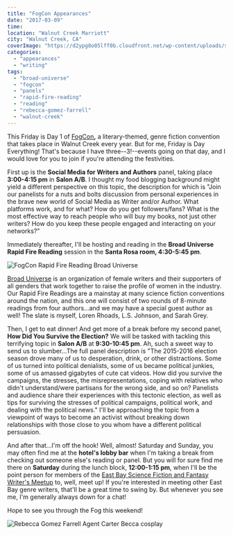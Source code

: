 ```yaml
---
title: "FogCon Appearances"
date: "2017-03-09"
time:
location: "Walnut Creek Marriott"
city: "Walnut Creek, CA"
coverImage: "https://d2ypg8o05lff0b.cloudfront.net/wp-content/uploads/sites/3/2017/03/FogCon-RFR-poster2-1024x791.jpg"
categories:
  - "appearances"
  - "writing"
tags:
  - "broad-universe"
  - "fogcon"
  - "panels"
  - "rapid-fire-reading"
  - "reading"
  - "rebecca-gomez-farrell"
  - "walnut-creek"
---
```


This Friday is Day 1 of [FogCon](http://fogcon.org/)**,** a literary-themed, genre fiction convention that takes place in Walnut Creek every year. But for me, Friday is Day Everything! That's because I have three--3!--events going on that day, and I would love for you to join if you're attending the festivities.

First up is the **Social Media for Writers and Authors** panel, taking place **3:00-4:15 pm** in **Salon A/B**. I thought my food blogging background might yield a different perspective on this topic, the description for which is "Join our panelists for a nuts and bolts discussion from personal experiences in the brave new world of Social Media as Writer and/or Author. What platforms work, and for what? How do you get followers/fans? What is the most effective way to reach people who will buy my books, not just other writers? How do you keep these people engaged and interacting on your networks?"

Immediately thereafter, I'll be hosting and reading in the **Broad Universe Rapid Fire Reading** session in the **Santa Rosa room, 4:30-5:45 pm**.

![FogCon Rapid Fire Reading Broad Universe](https://d2ypg8o05lff0b.cloudfront.net/wp-content/uploads/sites/3/2017/03/FogCon-RFR-poster2-1024x791.jpg)

[Broad Universe](https://broaduniverse.org/) is an organization of female writers and their supporters of all genders that work together to raise the profile of women in the industry. Our Rapid Fire Readings are a mainstay at many science fiction conventions around the nation, and this one will consist of two rounds of 8-minute readings from four authors...and we may have a special guest author as well! The slate is myself, Loren Rhoads, L.S. Johnson, and Sarah Grey.

Then, I get to eat dinner! And get more of a break before my second panel, **How Did You Survive the Election?** We will be tasked with tackling this terrifying topic in **Salon A/B** at **9:30-10:45 pm**. Ah, such a sweet way to send us to slumber...The full panel description is "The 2015-2016 election season drove many of us to desperation, drink, or other distractions. Some of us turned into political denialists, some of us became political junkies, some of us amassed gigabytes of cute cat videos. How did you survive the campaigns, the stresses, the misrepresentations, coping with relatives who didn't understand/were partisans for the wrong side, and so on? Panelists and audience share their experiences with this tectonic election, as well as tips for surviving the stresses of political campaigns, political work, and dealing with the political news." I'll be approaching the topic from a viewpoint of ways to become an activist without breaking down relationships with those close to you whom have a different political persuasion.

And after that...I'm off the hook! Well, almost! Saturday and Sunday, you may often find me at the **hotel's lobby bar** when I'm taking a break from checking out someone else's reading or panel. But you will for sure find me there on **Saturday** during the lunch block, **12:00-1:15 pm**, when I'll be the point person for members of the [East Bay Science Fiction and Fantasy Writer's Meetup](https://www.meetup.com/East-Bay-Science-Fiction-and-Fantasy-Writers/) to, well, meet up! If you're interested in meeting other East Bay genre writers, that'll be a great time to swing by. But whenever you see me, I'm generally always down for a chat!

Hope to see you through the Fog this weekend!

![Rebecca Gomez Farrell Agent Carter Becca cosplay](https://d2ypg8o05lff0b.cloudfront.net/wp-content/uploads/sites/3/2017/03/agent-carter-becca-400x500.jpg)
